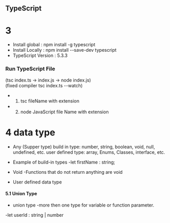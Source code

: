 ## TypeScript

# 3
- Install global : npm install -g typescript
- Install Locally : npm install --save-dev typescript
- TypeScript Version : 5.3.3

### Run TypeScript File 

(tsc index.ts -> index.js -> node index.js) <br>
(fixed compiler tsc index.ts --watch)
- 1. tsc fileName with extension
- 2. node JavaScript file Name with extension

# 4 data type

- Any (Supper type)
build in type: number, string, boolean, void, null, undefined, etc.
user defined type: array, Enums, Classes, interface, etc.

- Example of build-in types
    -let firstName : string;
- Void 
    -Functions that do not return anything are void

- User defined data type
#### 5.1 Union Type

- union type -more then one type for variable or function parameter.

 -let userId : string | number

